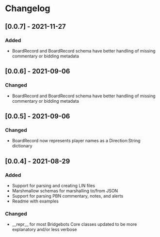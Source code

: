# Changelog

## [0.0.7] - 2021-11-27
### Added
- BoardRecord and BoardRecord schema have better handling of missing commentary or bidding metadata

## [0.0.6] - 2021-09-06
### Changed
- BoardRecord and BoardRecord schema have better handling of missing commentary or bidding metadata

## [0.0.5] - 2021-09-06
### Changed
- BoardRecord now represents player names as a Direction:String dictionary

## [0.0.4] - 2021-08-29
### Added
- Support for parsing and creating LIN files
- Marshmallow schemas for marshalling to/from JSON
- Support for parsing PBN commentary, notes, and alerts
- Readme with examples

### Changed

- \_\_repr\_\_ for most Bridgebots Core classes updated to be more explanatory and/or less verbose